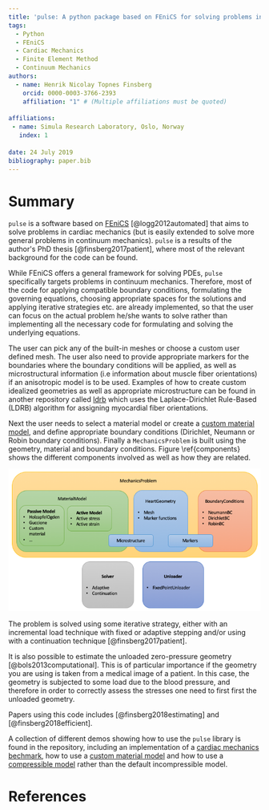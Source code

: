 ```yaml
---
title: 'pulse: A python package based on FEniCS for solving problems in cardiac mechanics'
tags:
  - Python
  - FEniCS
  - Cardiac Mechanics
  - Finite Element Method
  - Continuum Mechanics
authors:
  - name: Henrik Nicolay Topnes Finsberg
    orcid: 0000-0003-3766-2393
    affiliation: "1" # (Multiple affiliations must be quoted)

affiliations:
 - name: Simula Research Laboratory, Oslo, Norway
   index: 1

date: 24 July 2019
bibliography: paper.bib
---
```

# Summary

`pulse` is a software based on [FEniCS](https://fenicsproject.org) [@logg2012automated] that aims to solve problems in cardiac mechanics (but is easily extended to solve more general problems in continuum mechanics). `pulse` is a results of the author's PhD thesis [@finsberg2017patient], where most of the relevant background for the code can be found.

 While FEniCS offers a general framework for solving PDEs, `pulse` specifically targets problems in continuum mechanics. Therefore, most of the code for applying compatible boundary conditions, formulating the governing equations, choosing appropriate spaces for the solutions and applying iterative strategies etc. are already implemented, so that the user can focus on the actual problem he/she wants to solve rather than implementing all the necessary code for formulating and solving the underlying equations. 

The user can pick any of the built-in meshes or choose a custom user defined mesh. The user also need to provide appropriate markers for the boundaries where the boundary conditions will be applied, as well as microstructural information (i.e information about muscle fiber orientations) if an anisotropic model is to be used. Examples of how to create custom idealized geometries as well as appropriate microstructure can be found in another repository called [ldrb](https://github.com/finsberg/ldrb) which uses the Laplace-Dirichlet Rule-Based (LDRB) algorithm for assigning myocardial fiber orientations.

Next the user needs to select a material model or create a [custom material model](https://finsberg.github.io/pulse/html/demos/custom_material.html), and define appropriate boundary conditions (Dirichlet, Neumann or Robin boundary conditions). Finally a `MechanicsProblem` is built using the geometry, material and boundary conditions. Figure \ref{components} shows the different components involved as well as how they are related.
 
![Visualization of the different components that are part of the `pulse` library. \label{component}](components.png)

The problem is solved using some iterative strategy, either with an incremental load technique with fixed or adaptive stepping and/or using with a continuation technique [@finsberg2017patient].

It is also possible to estimate the unloaded zero-pressure geometry [@bols2013computational]. This is of particular importance if the geometry you are using is taken from a medical image of a patient. In this case, the geometry is subjected to some load due to the blood pressure, and therefore in order to correctly assess the stresses one need to first first the unloaded geometry.

Papers using this code includes [@finsberg2018estimating] and [@finsberg2018efficient].

A collection of different demos showing how to use the `pulse` library is found in the repository, including an implementation of a [cardiac mechanics bechmark](https://finsberg.github.io/pulse/html/demos/benchmark.html), how to use a [custom material model](https://finsberg.github.io/pulse/html/demos/custom_material.html) and how to use a [compressible model](https://finsberg.github.io/pulse/html/demos/compressible_model.html) rather than the default incompressible model.

# References
